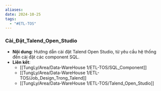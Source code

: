 ```yaml
---
aliases: 
date: 2024-10-25
tags:
  - "#ETL-TOS"
---
```

### Cài_Đặt_Talend_Open_Studio
   - **Nội dung**: Hướng dẫn cài đặt Talend Open Studio, từ yêu cầu hệ thống đến cài đặt các component SQL.
   - **Liên kết**:
      - [[TungLy/Area/Data-WareHouse 1/ETL-TOS/SQL_Component]]
      - [[TungLy/Area/Data-WareHouse 1/ETL-TOS/Job_Design_Trong_Talend]]
      - [[TungLy/Area/Data-WareHouse 1/ETL-TOS/Talend_Open_Studio]]